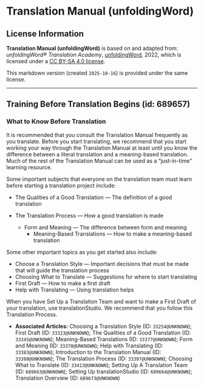 # Translation Manual (unfoldingWord)

## License Information

**Translation Manual (unfoldingWord)** is based on and adapted from: _unfoldingWord® Translation Academy_, [unfoldingWord](https://unfoldingword.org/utw), 2022, which is licensed under a [CC BY-SA 4.0 license](https://creativecommons.org/licenses/by-sa/4.0/legalcode.en).

This markdown version (created `2025-10-16`) is provided under the same license.



--------------------------------

## Training Before Translation Begins (id: 689657)

### What to Know Before Translation

It is recommended that you consult the Translation Manual frequently as you translate. Before you start translating, we recommend that you start working your way through the Translation Manual at least until you know the difference between a literal translation and a meaning\-based translation. Much of the rest of the Translation Manual can be used as a “just\-in\-time” learning resource.

Some important subjects that everyone on the translation team must learn before starting a translation project include:

* The Qualities of a Good Translation — The definition of a good translation
* The Translation Process — How a good translation is made

    + Form and Meaning — The difference between form and meaning
        + Meaning\-Based Translations — How to make a meaning\-based translation

Some other important topics as you get started also include:

* Choose a Translation Style — Important decisions that must be made that will guide the translation process
* Choosing What to Translate — Suggestions for where to start translating
* First Draft — How to make a first draft
* Help with Translating — Using translation helps

When you have Set Up a Translation Team and want to make a First Draft of your translation, use translationStudio. We recommend that you follow this Translation Process.

* **Associated Articles:** Choosing a Translation Style (ID: `33254@UNKNOWN`); First Draft (ID: `33323@UNKNOWN`); The Qualities of a Good Translation (ID: `33345@UNKNOWN`); Meaning-Based Translations (ID: `33377@UNKNOWN`); Form and Meaning (ID: `33378@UNKNOWN`); Help with Translating (ID: `33383@UNKNOWN`); Introduction to the Translation Manual (ID: `33388@UNKNOWN`); The Translation Process (ID: `33397@UNKNOWN`); Choosing What to Translate (ID: `33413@UNKNOWN`); Setting Up A Translation Team (ID: `689663@UNKNOWN`); Setting Up translationStudio (ID: `689664@UNKNOWN`); Translation Overview (ID: `689673@UNKNOWN`)

